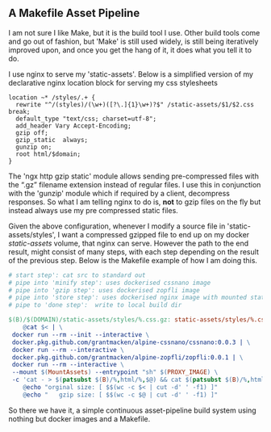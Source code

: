 <!--
{
  "name": "makefile asset pipeline",
  "post-status": "created",
  "published": "2020-06-21+12:00",
  "type": "entry",
  "uid": "http://xq/gmack.nz/article/makefile-asset-pipeline",
  "url": "https://gmack.nz/article/makefile-asset-pipeline"
}
-->

## A Makefile Asset Pipeline

I am not sure I like Make, but it is the build tool I use.
Other build tools come and go out of fashion,
 but 'Make' is still used widely, is still being iteratively improved upon,
 and once you get the hang of it, it does what you tell it to do.

I use nginx to serve my 'static-assets'. 
Below is a simplified version of my declarative nginx location block for serving my css stylesheets

```nginx
location ~* /styles/.+ {
  rewrite "^/(styles)/(\w+)([?\.]{1}\w+)?$" /static-assets/$1/$2.css break;
  default_type "text/css; charset=utf-8";
  add_header Vary Accept-Encoding;
  gzip off;
  gzip_static  always;
  gunzip on;
  root html/$domain;
}
```

The 'ngx http gzip static' module allows sending pre-compressed files with the “.gz”
filename extension instead of regular files. I use this in conjunction with the 'gunzip' 
module which if required by a client, decompress responses.
So what I am telling nginx to do is, **not** to gzip files on the fly but
instead always use my pre compressed static files. 

 Given the above configuration, whenever I modify a source file in 'static-assets/styles',
I want a compressed gzipped file to end up on my docker *static-assets* volume, that nginx can serve.
However the path to the end result, might consist of many steps, with each step depending on
the result of the previous step. Below is the Makefile example of how I am doing this.

```makefile
# start step': cat src to standard out
# pipe into 'minify step': uses dockerised cssnano image
# pipe into 'gzip step': uses dockerised zopfli image
# pipe into 'store step': uses dockerised nginx image with mounted static assets volume
# pipe to 'done step':  write to local build dir

$(B)/$(DOMAIN)/static-assets/styles/%.css.gz: static-assets/styles/%.css
	@cat $< | \
 docker run --rm --init --interactive \
 docker.pkg.github.com/grantmacken/alpine-cssnano/cssnano:0.0.3 | \
 docker run --rm --interactive \
 docker.pkg.github.com/grantmacken/alpine-zopfli/zopfli:0.0.1 | \
 docker run --rm --interactive \
 --mount $(MountAssets) --entrypoint "sh" $(PROXY_IMAGE) \
 -c 'cat - > $(patsubst $(B)/%,html/%,$@) && cat $(patsubst $(B)/%,html/%,$@)' > $@
	@echo "orginal size: [ $$(wc -c $< | cut -d' ' -f1) ]"
	@echo "   gzip size: [ $$(wc -c $@ | cut -d' ' -f1) ]"
```

So there we have it, a simple continuous asset-pipeline build system using nothing but
docker images and a Makefile.
